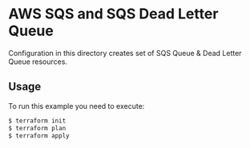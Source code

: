 # AWS SQS and SQS Dead Letter Queue

Configuration in this directory creates set of SQS Queue & Dead Letter Queue resources.

## Usage

To run this example you need to execute:

```bash
$ terraform init
$ terraform plan
$ terraform apply
```